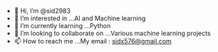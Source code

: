 - 👋 Hi, I’m @sid2983
- 👀 I’m interested in ...AI and Machine learning
- 🌱 I’m currently learning ...Python
- 💞️ I’m looking to collaborate on ...Various machine learning projects
- 📫 How to reach me ...My email : sidx576@gmail.com

<!---
sid2983/sid2983 is a ✨ special ✨ repository because its `README.md` (this file) appears on your GitHub profile.
You can click the Preview link to take a look at your changes.
--->
